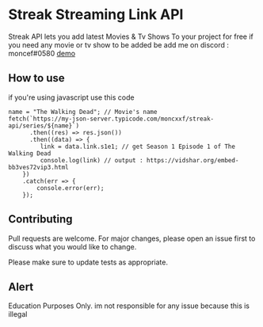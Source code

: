 # Streak Streaming Link API

Streak API lets you add latest Movies & Tv Shows To your project for free
if you need any movie or tv show to be added be add me on discord : moncef#0580
[demo](https://my-json-server.typicode.com/moncxxf/streak-api/)

## How to use

if you're using javascript use this code
```
name = "The Walking Dead"; // Movie's name
fetch(`https://my-json-server.typicode.com/moncxxf/streak-api/series/${name}`)
      .then((res) => res.json())
      .then((data) => {
         link = data.link.s1e1; // get Season 1 Episode 1 of The Walking Dead
         console.log(link) // output : https://vidshar.org/embed-bb3ves72vip3.html
    })
    .catch(err => {
        console.error(err);
    });
```

## Contributing

Pull requests are welcome. For major changes, please open an issue first to discuss what you would like to change.

Please make sure to update tests as appropriate.

## Alert

Education Purposes Only.
im not responsible for any issue because this is illegal

